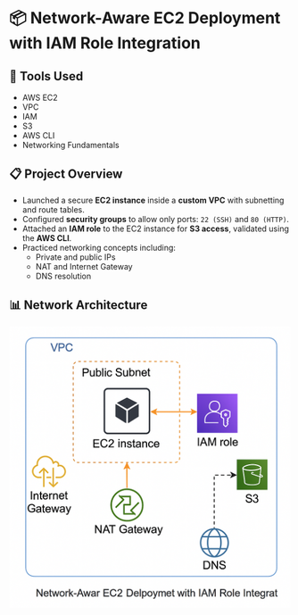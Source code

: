 # 📦 Network-Aware EC2 Deployment with IAM Role Integration

## 🔧 Tools Used
- AWS EC2
- VPC
- IAM
- S3
- AWS CLI
- Networking Fundamentals

## 📋 Project Overview
- Launched a secure **EC2 instance** inside a **custom VPC** with subnetting and route tables.
- Configured **security groups** to allow only ports: `22 (SSH)` and `80 (HTTP)`.
- Attached an **IAM role** to the EC2 instance for **S3 access**, validated using the **AWS CLI**.
- Practiced networking concepts including:
  - Private and public IPs
  - NAT and Internet Gateway
  - DNS resolution


## 📊 Network Architecture

![Network Architecture Diagram](diagrams/network-architecture.png)
